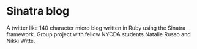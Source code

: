 # Sinatra blog

A twitter like 140 character micro blog written in Ruby using the Sinatra framework. Group project with fellow NYCDA students Natalie Russo and Nikki Witte.
